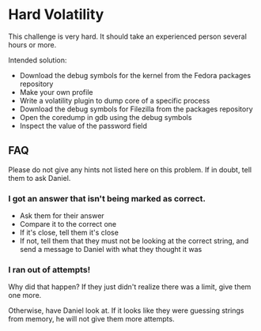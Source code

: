# Hard Volatility

This challenge is very hard. It should take an experienced person several hours or more.

Intended solution:
 - Download the debug symbols for the kernel from the Fedora packages repository
 - Make your own profile
 - Write a volatility plugin to dump core of a specific process
 - Download the debug symbols for Filezilla from the packages repository 
 - Open the coredump in gdb using the debug symbols
 - Inspect the value of the password field

## FAQ

Please do not give any hints not listed here on this problem. If in doubt, tell them to ask Daniel.

### I got an answer that isn't being marked as correct.
 - Ask them for their answer
 - Compare it to the correct one
 - If it's close, tell them it's close
 - If not, tell them that they must not be looking at the correct string, and send a message to Daniel with what they thought it was

### I ran out of attempts!
Why did that happen? If they just didn't realize there was a limit, give them one more.

Otherwise, have Daniel look at. If it looks like they were guessing strings from memory, he will not give them more attempts.
